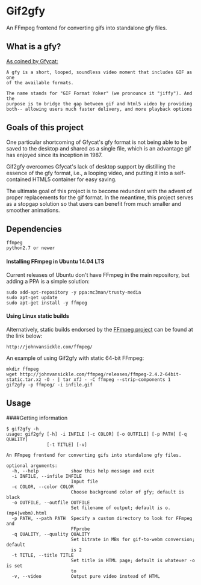 # Gif2gfy

An FFmpeg frontend for converting gifs into standalone gfy files.

## What is a gfy?

[As coined by Gfycat:](https://gfycat.com/about#gfy)

    A gfy is a short, looped, soundless video moment that includes GIF as one
    of the available formats.

    The name stands for "GIF Format Yoker" (we pronounce it "jiffy"). And the
    purpose is to bridge the gap between gif and html5 video by providing
    both-- allowing users much faster delivery, and more playback options

## Goals of this project

One particular shortcoming of Gfycat's gfy format is not being able to be saved
to the desktop and shared as a single file, which is an advantage gif has
enjoyed since its inception in 1987.

Gif2gfy overcomes Gfycat's lack of desktop support by distilling the essence of
the gfy format, i.e., a looping video, and putting it into a self-contained
HTML5 container for easy saving.

The ultimate goal of this project is to become redundant with the advent of
proper replacements for the gif format. In the meantime, this project serves as
a stopgap solution so that users can benefit from much smaller and smoother
animations.

## Dependencies

    ffmpeg
    python2.7 or newer

#### Installing FFmpeg in Ubuntu 14.04 LTS

Current releases of Ubuntu don't have FFmpeg in the main repository, but adding
a PPA is a simple solution:

    sudo add-apt-repository -y ppa:mc3man/trusty-media
    sudo apt-get update
    sudo apt-get install -y ffmpeg

#### Using Linux static builds

Alternatively, static builds endorsed by the [FFmpeg project](https://www.ffmpeg.org/download.html#build-linux) can be found at the
link below:

    http://johnvansickle.com/ffmpeg/  

An example of using Gif2gfy with static 64-bit FFmpeg:

    mkdir ffmpeg
    wget http://johnvansickle.com/ffmpeg/releases/ffmpeg-2.4.2-64bit-static.tar.xz -O - | tar xfJ - -C ffmpeg --strip-components 1
    gif2gfy -p ffmpeg/ -i infile.gif
    
## Usage

####Getting information

    $ gif2gfy -h
    usage: gif2gfy [-h] -i INFILE [-c COLOR] [-o OUTFILE] [-p PATH] [-q QUALITY]
                   [-t TITLE] [-v]

    An FFmpeg frontend for converting gifs into standalone gfy files.

    optional arguments:
      -h, --help            show this help message and exit
      -i INFILE, --infile INFILE
                            Input file
      -c COLOR, --color COLOR
                            Choose background color of gfy; default is black
      -o OUTFILE, --outfile OUTFILE
                            Set filename of output; default is o.(mp4|webm).html
      -p PATH, --path PATH  Specify a custom directory to look for FFmpeg and
                            FFprobe
      -q QUALITY, --quality QUALITY
                            Set bitrate in MBs for gif-to-webm conversion; default
                            is 2
      -t TITLE, --title TITLE
                            Set title in HTML page; default is whatever -o is set
                            to
      -v, --video           Output pure video instead of HTML

